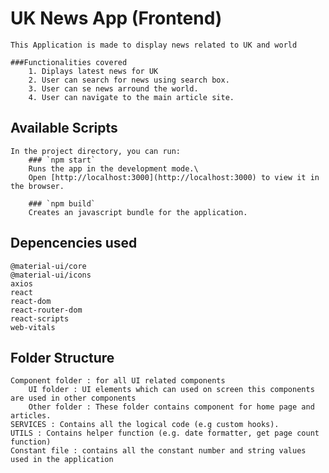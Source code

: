 # UK News App (Frontend)
    This Application is made to display news related to UK and world 
    
    ###Functionalities covered
        1. Diplays latest news for UK 
        2. User can search for news using search box.
        3. User can se news arround the world.
        4. User can navigate to the main article site.
    

## Available Scripts

    In the project directory, you can run:
        ### `npm start`
        Runs the app in the development mode.\
        Open [http://localhost:3000](http://localhost:3000) to view it in the browser.
        
        ### `npm build`
        Creates an javascript bundle for the application.

## Depencencies used

    @material-ui/core
    @material-ui/icons
    axios
    react
    react-dom
    react-router-dom
    react-scripts
    web-vitals
    
## Folder Structure 
    
    Component folder : for all UI related components
        UI folder : UI elements which can used on screen this components are used in other components
        Other folder : These folder contains component for home page and articles.
    SERVICES : Contains all the logical code (e.g custom hooks).
    UTILS : Contains helper function (e.g. date formatter, get page count function)
    Constant file : contains all the constant number and string values used in the application
        


